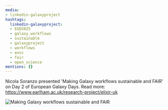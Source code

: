 ```yaml
---
media:
- linkedin-galaxyproject
hashtags:
  linkedin-galaxyproject:
  - EGD2025
  - galaxy_workflows
  - sustainable
  - galaxyproject
  - workflows
  - eosc
  - fair
  - open_science
mentions: {}
---
```


Nicola Soranzo presented 'Making Galaxy workflows sustainable and FAIR' on Day 2 of European Galaxy Days.
Read more: https://www.earlham.ac.uk/research-project/elixir-uk

![Making Galaxy workflows sustainable and FAIR](https://github.com/user-attachments/assets/0f0e40e3-3747-44c8-9906-ecbb8e625866)
